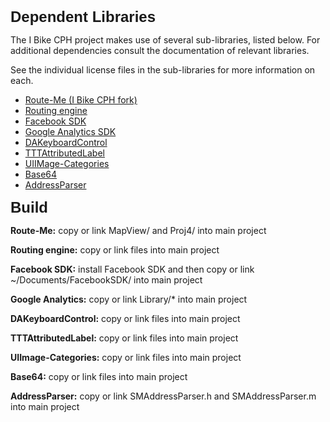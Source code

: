 <html>
<body>
<h2 style="margin: 0.0px 0.0px 10.0px 0.0px; font: 24.0px Helvetica"><b>Dependent Libraries</b></h2>
<p>The I Bike CPH project makes use of several sub-libraries, listed below. For additional dependencies consult the documentation of relevant libraries.</p>
<p>See the individual license files in the sub-libraries for more information on each.</p>
<ul>
  <li><a href="https://github.com/ibikecph/route-me">Route-Me (I Bike CPH fork)</a></li>
  <li><a href="https://github.com/ibikecph/routing-engine">Routing engine</a></li>
  <li><a href="https://developers.facebook.com/resources/facebook-ios-sdk-current.pkg">Facebook SDK</a></li>
  <li><a href="http://dl.google.com/dl/gaformobileapps/GoogleAnalyticsiOS.zip">Google Analytics SDK</a></li>
  <li><a href="https://github.com/danielamitay/DAKeyboardControl">DAKeyboardControl</a></li>
  <li><a href="https://github.com/mattt/TTTAttributedLabel">TTTAttributedLabel</a></li>
  <li><a href="https://github.com/ivan-pavlovic/UIImage-Categories">UIIMage-Categories</a></li>
  <li><a href="https://github.com/nicklockwood/Base64">Base64</a></li>
  <li><a href="https://github.com/ivan-pavlovic/AddressParser">AddressParser</a></li>
</ul>


<h2 style="margin: 0.0px 0.0px 10.0px 0.0px; font: 24.0px Helvetica"><b>Build</b></h2>
<p><b>Route-Me:</b> copy or link MapView/ and Proj4/ into main project</p>
<p><b>Routing engine:</b> copy or link files into main project</p>
<p><b>Facebook SDK:</b>  install Facebook SDK and then copy or link ~/Documents/FacebookSDK/ into main project</p>
<p><b>Google Analytics:</b>  copy or link Library/* into main project</p>
<p><b>DAKeyboardControl:</b> copy or link files into main project</p>
<p><b>TTTAttributedLabel:</b> copy or link files into main project</p>
<p><b>UIImage-Categories:</b> copy or link files into main project</p>
<p><b>Base64:</b> copy or link files into main project</p>
<p><b>AddressParser:</b> copy or link SMAddressParser.h and SMAddressParser.m into main project</p>
</body>
</html>
